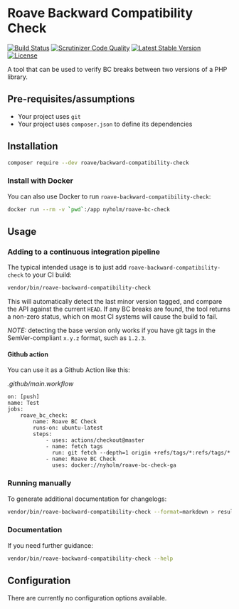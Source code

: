 # Roave Backward Compatibility Check

[![Build Status](https://travis-ci.org/Roave/BackwardCompatibilityCheck.svg?branch=master)](https://travis-ci.org/Roave/BackwardCompatibilityCheck)  [![Scrutinizer Code Quality](https://scrutinizer-ci.com/g/Roave/BackwardCompatibilityCheck/badges/quality-score.png?b=master)](https://scrutinizer-ci.com/g/Roave/BackwardCompatibilityCheck/?branch=master) [![Latest Stable Version](https://poser.pugx.org/roave/backward-compatibility-check/v/stable)](https://packagist.org/packages/roave/backward-compatibility-check) [![License](https://poser.pugx.org/roave/backward-compatibility-check/license)](https://packagist.org/packages/roave/backward-compatibility-check)

A tool that can be used to verify BC breaks between two versions
of a PHP library.

## Pre-requisites/assumptions

 * Your project uses `git`
 * Your project uses `composer.json` to define its dependencies

## Installation

```bash
composer require --dev roave/backward-compatibility-check
```

### Install with Docker

You can also use Docker to run `roave-backward-compatibility-check`: 

```bash
docker run --rm -v `pwd`:/app nyholm/roave-bc-check
```

## Usage

### Adding to a continuous integration pipeline

The typical intended usage is to just add `roave-backward-compatibility-check`
to your CI build:

```bash
vendor/bin/roave-backward-compatibility-check
```

This will automatically detect the last minor version tagged, and
compare the API against the current `HEAD`. If any BC breaks are found,
the tool returns a non-zero status, which on most CI systems will cause
the build to fail.

*NOTE:* detecting the base version only works if you have git tags in
the SemVer-compliant `x.y.z` format, such as `1.2.3`.

#### Github action

You can use it as a Github Action like this:

_.github/main.workflow_
```
on: [push]
name: Test
jobs:
    roave_bc_check:
        name: Roave BC Check
        runs-on: ubuntu-latest
        steps:
            - uses: actions/checkout@master
            - name: fetch tags
              run: git fetch --depth=1 origin +refs/tags/*:refs/tags/*
            - name: Roave BC Check
              uses: docker://nyholm/roave-bc-check-ga
```

### Running manually

To generate additional documentation for changelogs:

```bash
vendor/bin/roave-backward-compatibility-check --format=markdown > results.md
```

### Documentation

If you need further guidance:

```bash
vendor/bin/roave-backward-compatibility-check --help
```

## Configuration

There are currently no configuration options available.
